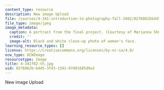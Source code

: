 ```yaml
---
content_type: resource
description: New image Upload
file: /courses/4-341-introduction-to-photography-fall-2002/0276862bb4453f43159107d91685d9a3_4-341f02-th.jpg
file_type: image/jpeg
image_metadata:
  caption: A portrait from the final project. (Courtesy of Marianna Shnayderman.)
  credit: ''
  image-alt: Black and white close-up photo of woman's face.
learning_resource_types: []
license: https://creativecommons.org/licenses/by-nc-sa/4.0/
ocw_type: OCWImage
resourcetype: Image
title: 4-341f02-th.jpg
uid: 0276862b-b445-3f43-1591-07d91685d9a3
---
```

New image Upload